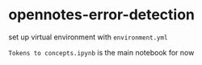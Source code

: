 # opennotes-error-detection

set up virtual environment with `environment.yml`

`Tokens to concepts.ipynb` is the main notebook for now
